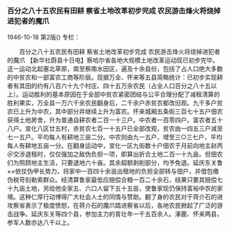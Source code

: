 ### 百分之八十五农民有田耕  察省土地改革初步完成  农民游击烽火将烧掉进犯者的魔爪

1946-10-18
第2版()
专栏：

　　百分之八十五农民有田耕
    察省土地改革初步完成
    农民游击烽火将烧掉进犯者的魔爪
    【新华社蔚县十日电】察哈尔省各地大规模土地改革运动现已初步完毕。这一运动北起塞北草原，南至察南水田区，遍及十余县份，包括了占人口绝大多数的中贫农和一部富农工商等阶层。现据万全、怀来等五县简略统计：已初步实现耕者有其田的约有八百六十九个村庄、四十五万余农民（占全人口百分之八十五以上）。运动胜利的基本原因在于全部中贫农紧密团结与公平合理分配了减租清算的胜利果实，万全县一万六千余农民翻身后，二千余户赤贫农都改旧观。九千多户贫农已上升为中农，其中部分并继续上升为富农。怀来城厢五条街三百七十五户佃农获得土地房舍，升为普通自耕农者二百一十三户。中农者一百零四户。富农者五十八户。宣化八区廿五村，赤贫农七百一十五户已全部改观，贫农由一四五三户减至七一五户。平均每人有耕地三亩二分。中农则由九一五户，增至三○三七户，平均每人有耕地五亩一分。在翻身运动中，宣化一区九街数十户佃农于月前向地主赵丙＠交涉退租时，仅仅强加之敌伪负担一项，即算出折合土地二百一十九亩。但佃农们为照顾地主生活，只要退地六十亩。其余超额剥削部分，均予免退。延庆东关鲁××依仗伪甲长势力，将家中一百四十余亩出租地的负担全部转与佃户，并借包缴伪税苛刻勒索群众。经清算鲁家最低应赔偿合粮一百二十余石，结果只要其赔偿七十九亩土地，另给他全家五、六口人留下五十五亩，使鲁家现仍保持富裕中农的家境。这种仁厚行动博得广大社会人士的同情与赞助。翻了身的农民对于蒋介石的进攻察省表示了极度愤怒，在蒋介石的魔爪踏进察省以后，各地农民掀起了广泛的游击战争。延庆东关等四个县，参加主力的青壮年一千五百余人。涿鹿、怀来两县，参军人数亦达八千以上。
